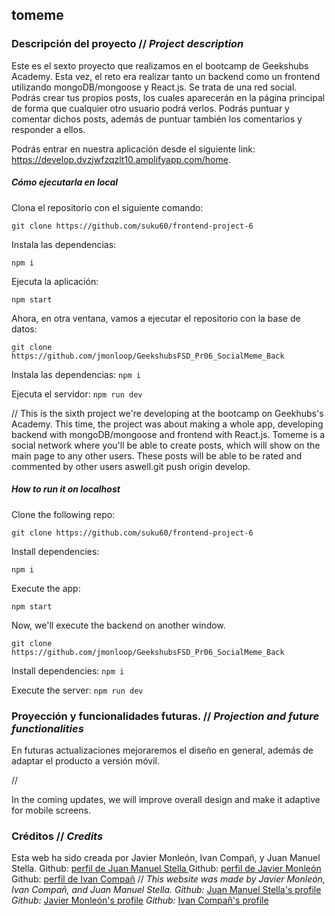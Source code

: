 ## tomeme

### Descripción del proyecto // _Project description_

Este es el sexto proyecto que realizamos en el bootcamp de Geekshubs Academy. Esta vez, el reto era realizar tanto un backend como un frontend utilizando mongoDB/mongoose y React.js.
Se trata de una red social. Podrás crear tus propios posts, los cuales aparecerán en la página principal de forma que cualquier otro usuario podrá verlos. Podrás puntuar y comentar dichos posts, además de puntuar también los comentarios y responder a ellos. 

Podrás entrar en nuestra aplicación desde el siguiente link: https://develop.dvzjwfzqzlt10.amplifyapp.com/home.

##### Cómo ejecutarla en local

Clona el repositorio con el siguiente comando:

``git clone https://github.com/suku60/frontend-project-6``

Instala las dependencias: 

``npm i``

Ejecuta la aplicación:

``npm start``

Ahora, en otra ventana, vamos a ejecutar el repositorio con la base de datos:

``git clone https://github.com/jmonloop/GeekshubsFSD_Pr06_SocialMeme_Back``

Instala las dependencias:
``npm i``

Ejecuta el servidor:
``npm run dev``

//
This is the sixth project we're developing at the bootcamp on Geekhubs's Academy. This time, the project was about making a whole app, developing backend with mongoDB/mongoose and frontend with React.js.
Tomeme is a social network where you'll be able to create posts, which will show on the main page to any other users. These posts will be able to be rated and commented by other users aswell.git push origin develop.

##### How to run it on localhost

Clone the following repo:

``git clone https://github.com/suku60/frontend-project-6``

Install dependencies: 

``npm i``

Execute the app:

``npm start``

Now, we'll execute the backend on another window. 

``git clone https://github.com/jmonloop/GeekshubsFSD_Pr06_SocialMeme_Back``

Install dependencies:
``npm i``

Execute the server:
``npm run dev``




### Proyección y funcionalidades futuras. // _Projection and future functionalities_

En futuras actualizaciones mejoraremos el diseño en general, además de adaptar el producto a versión móvil.

//

In the coming updates, we will improve overall design and make it adaptive for mobile screens.


### Créditos // _Credits_
Esta web ha sido creada por Javier Monleón, Ivan Compañ, y Juan Manuel Stella.
Github: [perfil de Juan Manuel Stella ](https://github.com/suku60 "SUKU60's profile")
Github: [perfil de Javier Monleón](https://github.com/jmonloop "jmonloop's profile")
Github: [perfil de Ivan Compañ](https://github.com/IvanCompDev "IvanCompDev's profile")
//
_This website was made by Javier Monleón, Ivan Compañ, and Juan Manuel Stella._
_Github:_ [Juan Manuel Stella's profile](https://github.com/suku60 "SUKU60's profile")
_Github:_ [Javier Monleón's profile](https://github.com/jmonloop "jmonloop's profile")
_Github:_ [Ivan Compañ's profile](https://github.com/IvanCompDev "IvanCompDev's profile")

